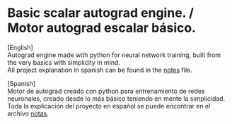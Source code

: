 <h1>Basic scalar autograd engine. / Motor autograd escalar básico.</h1>

[English]<br>
Autograd engine made with python for neural network training, built from the very basics with simplicity in mind.<br>
All project explanation in spanish can be found in the [notes](./notebook/notes.ipynb) file.

[Spanish]<br>
Motor de autograd creado con python para entrenamiento de redes neuronales, creado desde lo más básico teniendo en mente la simplicidad.<br>
Toda la explicación del proyecto en español se puede encontrar en el archivo [notas](./notebook/notes.ipynb).
